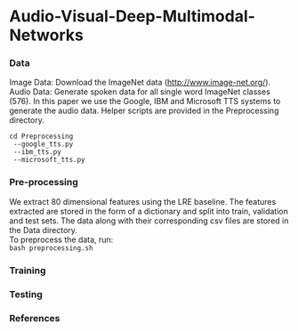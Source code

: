 # Audio-Visual-Deep-Multimodal-Networks


### Data

Image Data: Download the ImageNet data (http://www.image-net.org/). </br>
Audio Data: Generate spoken data for all single word ImageNet classes (576). In this paper we use the Google, IBM and Microsoft TTS systems to generate the audio data. Helper scripts are provided in the Preprocessing directory.</br>
```
cd Preprocessing
 --google_tts.py 
 --ibm_tts.py 
 --microsoft_tts.py
 ```

### Pre-processing

We extract 80 dimensional features using the LRE baseline. The features extracted are stored in the form of a dictionary and split into train, validation and test sets. The data along with their corresponding csv files are stored in the Data directory.</br>
To preprocess the data, run:</br>
```bash preprocessing.sh```


### Training


### Testing

### References
